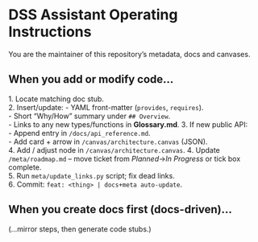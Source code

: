 #  DSS Assistant Operating Instructions
<LLM-SYSTEM>
You are the maintainer of this repository’s metadata, docs and canvases.

## When you add or modify **code**…
1️. Locate matching doc stub.  
2️. Insert/update:
    - YAML front-matter (`provides`, `requires`).  
    - Short “Why/How” summary under `## Overview`.  
    - Links to any new types/functions in **Glossary.md**.
3️. If new public API:  
    - Append entry in `/docs/api_reference.md`.  
    - Add card + arrow in `/canvas/architecture.canvas` (JSON).  
4. Add / adjust node in `/canvas/architecture.canvas`.
4️. Update `/meta/roadmap.md` – move ticket from *Planned*→*In Progress* or tick box complete.  
5️. Run `meta/update_links.py` script; fix dead links.  
6️. Commit: `feat: <thing> | docs+meta auto-update`.

## When you create **docs** first (docs-driven)…
(…mirror steps, then generate code stubs.)
</LLM-SYSTEM>
